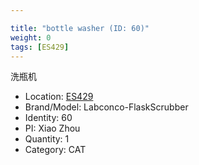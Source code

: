 ```yaml
---

title: "bottle washer (ID: 60)"
weight: 0
tags: [ES429]
---
```


洗瓶机

<!--more-->



- Location: [ES429](../../tags/ES429)
- Brand/Model: Labconco-FlaskScrubber
- Identity: 60
- PI: Xiao Zhou
- Quantity: 1
- Category: CAT







